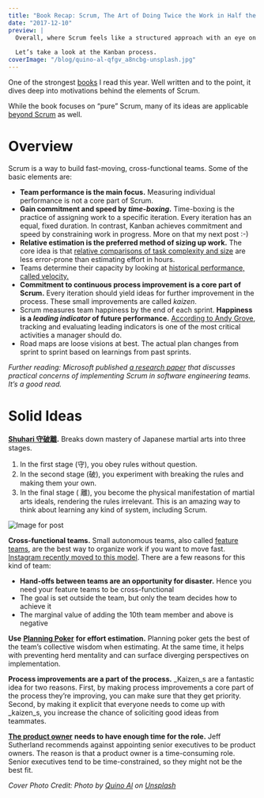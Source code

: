 ```yaml
---
title: "Book Recap: Scrum, The Art of Doing Twice the Work in Half the Time by Jeff Sutherland"
date: "2017-12-10"
preview: |
  Overall, where Scrum feels like a structured approach with an eye on speed, Kanban feels like a _flowing river_. There’s no time-boxing. Instead, Kanban focuses on creating a clean and narrow channel for your work to flow though. 
  
  Let’s take a look at the Kanban process.
coverImage: "/blog/quino-al-qfgv_a8ncbg-unsplash.jpg"
---
```


One of the strongest [books](https://www.amazon.com/Scrum-Doing-Twice-Work-Half/dp/038534645X) I read this year. Well written and to the point, it dives deep into motivations behind the elements of Scrum.

While the book focuses on “pure” Scrum, many of its ideas are applicable [beyond Scrum](https://medium.com/project-management-learnings/spotify-squad-framework-part-i-8f74bcfcd761) as well.

# Overview

Scrum is a way to build fast-moving, cross-functional teams. Some of the basic elements are:

- **Team performance is the main focus.** Measuring individual performance is not a core part of Scrum.
- **Gain commitment and speed by _time-boxing_.** Time-boxing is the practice of assigning work to a specific iteration. Every iteration has an equal, fixed duration. In contrast, Kanban achieves commitment and speed by constraining work in progress. More on that my next post :-)
- **Relative estimation is the preferred method of sizing up work.** The core idea is that [relative comparisons of task complexity and size](https://www.scrumalliance.org/community/articles/2017/january/story-point-estimations-in-sprints) are less error-prone than estimating effort in hours.
- Teams determine their capacity by looking at [historical performance, called velocity.](https://www.scruminc.com/velocity/)
- **Commitment to continuous process improvement is a core part of Scrum.** Every iteration should yield ideas for further improvement in the process. These small improvements are called _kaizen_.
- Scrum measures team happiness by the end of each sprint. **Happiness is a _leading indicator_ of future performance.** [According to Andy Grove](https://janjan.xyz/2017/12/02/book-recap-high-output-management-by-andy-grove/), tracking and evaluating leading indicators is one of the most critical activities a manager should do.
- Road maps are loose visions at best. The actual plan changes from sprint to sprint based on learnings from past sprints.

_Further reading: Microsoft published_ [_a research paper_](https://collaboration.csc.ncsu.edu/laurie/Papers/ESEM11_SCRUM_Experience_CameraReady.pdf) _that _discusses_ practical concerns of implementing Scrum in software engineering teams. It’s a good read._

# Solid Ideas

[**Shuhari 守破離**](https://en.wikipedia.org/wiki/Shuhari)**.** Breaks down mastery of Japanese martial arts into three stages.

1. In the first stage (守), you obey rules without question.
2. In the second stage (破), you experiment with breaking the rules and making them your own.
3. In the final stage ( 離), you become the physical manifestation of martial arts ideals, rendering the rules irrelevant. This is an amazing way to think about learning any kind of system, including Scrum.

![Image for post](https://miro.medium.com/max/974/0*DhJGDvopFIKCCRIw.)

**Cross-functional teams.** Small autonomous teams, also called [feature teams](http://www.featureteams.org/), are the best way to organize work if you want to move fast. [Instagram recently moved to this model](https://hbr.org/2017/11/how-we-reorganized-instagrams-engineering-team-while-quadrupling-its-size). There are a few reasons for this kind of team:

- **Hand-offs between teams are an opportunity for disaster.** Hence you need your feature teams to be cross-functional
- The goal is set outside the team, but only the team decides how to achieve it
- The marginal value of adding the 10th team member and above is negative

**Use** [**Planning Poker**](https://en.wikipedia.org/wiki/Planning_poker) **for effort estimation.** Planning poker gets the best of the team’s collective wisdom when estimating. At the same time, it helps with preventing herd mentality and can surface diverging perspectives on implementation.

**Process improvements are a part of the process.** _Kaizen_s are a fantastic idea for two reasons. First, by making process improvements a core part of the process they’re improving, you can make sure that they get priority. Second, by making it explicit that everyone needs to come up with _kaizen_s, you increase the chance of soliciting good ideas from teammates.

[**The product owner**](https://melissaperri.com/blog/2017/06/29/product-manager-vs-product-owner) **needs to have enough time for the role.** Jeff Sutherland recommends against appointing senior executives to be product owners. The reason is that a product owner is a time-consuming role. Senior executives tend to be time-constrained, so they might not be the best fit.

_Cover Photo Credit: Photo by [Quino Al](https://unsplash.com/@quinoal?utm_source=unsplash&utm_medium=referral&utm_content=creditCopyText) on [Unsplash](https://unsplash.com/s/photos/scrum?utm_source=unsplash&utm_medium=referral&utm_content=creditCopyText)_

